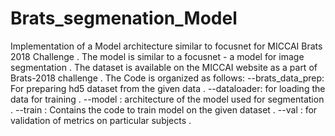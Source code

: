 # Brats_segmenation_Model
Implementation of a Model architecture similar to focusnet for MICCAI Brats 2018 Challenge . 
The model is similar to a focusnet - a model for image segmentation .
The dataset is available on the MICCAI website as a part of Brats-2018 challenge .
The Code is organized as follows:
--brats_data_prep: For preparing hd5 dataset from the given data .
--dataloader: for loading the data for training .
--model : architecture of the model used for segmentation .
--train : Contains the code to train model on the given dataset .
--val : for validation of metrics on particular subjects .
